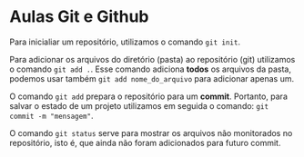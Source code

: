 # Aulas Git e Github

Para inicialiar um repositório, utilizamos o comando `git init`.

Para adicionar os arquivos do diretório (pasta) ao repositório (git) utilizamos
o comando `git add .`. Esse comando adiciona **todos** os arquivos da pasta,
podemos usar também `git add nome_do_arquivo` para adicionar apenas um.

O comando `git add` prepara o repositório para um **commit**. Portanto, para
salvar o estado de um projeto utilizamos em seguida o comando:
`git commit -m "mensagem"`.

O comando `git status` serve para mostrar os arquivos não monitorados no
repositório, isto é, que ainda não foram adicionados para futuro commit.
